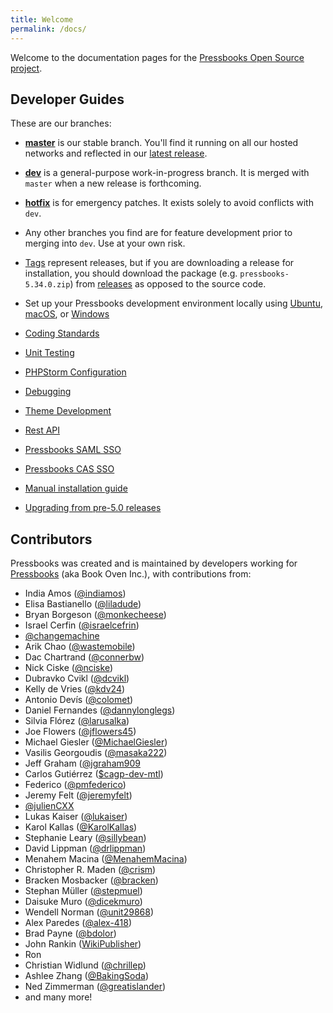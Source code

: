 ```yaml
---
title: Welcome
permalink: /docs/
---
```


Welcome to the documentation pages for the [Pressbooks Open Source project][34].

## Developer Guides

These are our branches:

- **[master](https://github.com/pressbooks/pressbooks/tree/master)** is our stable branch. You'll find it running on all our hosted networks and reflected in our [latest release](https://github.com/pressbooks/pressbooks/releases/latest/).
- **[dev](https://github.com/pressbooks/pressbooks/tree/dev)** is a general-purpose work-in-progress branch. It is merged with `master` when a new release is forthcoming.
- **[hotfix](https://github.com/pressbooks/pressbooks/tree/hotfix)** is for emergency patches. It exists solely to avoid conflicts with `dev`.
- Any other branches you find are for feature development prior to merging into `dev`. Use at your own risk.
- [Tags](https://github.com/pressbooks/pressbooks/tags) represent releases, but if you are downloading a release for installation, you should download the package (e.g. `pressbooks-5.34.0.zip`) from [releases](https://github.com/pressbooks/pressbooks/releases/) as opposed to the source code.

- Set up your Pressbooks development environment locally using [Ubuntu](/docs/local-development/ubuntu), [macOS](/docs/local-development/macos/), or [Windows](/docs/local-development/windows)
- [Coding Standards](/docs/coding-standards/)
- [Unit Testing](/docs/unit-testing/)
- [PHPStorm Configuration](/docs/phpstorm/)
- [Debugging](/docs/debugging/)
- [Theme Development](/docs/theme-development/)
- [Rest API](/docs/rest-api/)
- [Pressbooks SAML SSO](/docs/saml-sso/)
- [Pressbooks CAS SSO](/docs/cas-sso/)
- [Manual installation guide](/docs/installation/)
- [Upgrading from pre-5.0 releases](/docs/upgrading/)

## Contributors

Pressbooks was created and is maintained by developers working for [Pressbooks][35] (aka Book Oven Inc.), with contributions from:

- India Amos ([@indiamos][1])
- Elisa Bastianello ([@liladude][18])
- Bryan Borgeson ([@monkecheese][2])
- Israel Cerfin ([@israelcefrin][3])
- [@changemachine][4]
- Arik Chao ([@wastemobile][5])
- Dac Chartrand ([@connerbw][36])
- Nick Ciske ([@nciske][6])
- Dubravko Cvikl ([@dcvikl][31])
- Kelly de Vries ([@kdv24][7])
- Antonio Devís ([@colomet][8])
- Daniel Fernandes ([@dannylonglegs][39])
- Silvia Flórez ([@larusalka][9])
- Joe Flowers ([@jflowers45][10])
- Michael Giesler ([@MichaelGiesler][11])
- Vasilis Georgoudis ([@masaka222][33])
- Jeff Graham ([@jgraham909][12]
- Carlos Gutiérrez ([$cagp-dev-mtl][38])
- Federico ([@pmfederico][32])
- Jeremy Felt ([@jeremyfelt][13])
- [@julienCXX][14]
- Lukas Kaiser ([@lukaiser][15])
- Karol Kallas ([@KarolKallas][16])
- Stephanie Leary ([@sillybean][17])
- David Lippman ([@drlippman][19])
- Menahem Macina ([@MenahemMacina][20])
- Christopher R. Maden ([@crism][21])
- Bracken Mosbacker ([@bracken][22])
- Stephan Müller ([@stepmuel][30])
- Daisuke Muro ([@dicekmuro][23])
- Wendell Norman ([@unit29868][24])
- Alex Paredes ([@alex-418][25])
- Brad Payne ([@bdolor][26])
- John Rankin ([WikiPublisher][27])
- Ron
- Christian Widlund ([@chrillep][28])
- Ashlee Zhang ([@BakingSoda][29])
- Ned Zimmerman ([@greatislander][37])
- and many more!

[1]: https://github.com/indiamos
[2]: https://github.com/monkecheese
[3]: https://github.com/israelcefrin
[4]: https://github.com/changemachine
[5]: https://github.com/wastemobile
[6]: https://github.com/nciske
[7]: https://github.com/kdv24
[8]: https://github.com/colomet
[9]: https://twitter.com/larusalka
[10]: https://github.com/jflowers45
[11]: https://github.com/MichaelGiesler
[12]: https://github.com/jgraham909
[13]: https://github.com/jeremyfelt
[14]: https://github.com/julienCXX
[15]: https://github.com/lukaiser
[16]: https://github.com/KarolKallas
[17]: https://github.com/sillybean
[18]: https://github.com/liladude
[19]: https://github.com/drlippman
[20]: https://github.com/MenahemMacina
[21]: https://github.com/crism
[22]: https://github.com/bracken
[23]: https://github.com/dicekmuro
[24]: https://github.com/unit29868
[25]: https://github.com/alex-418
[26]: https://github.com/bdolor
[27]: http://www.wikipublisher.org
[28]: https://github.com/chrillep
[29]: https://github.com/BakingSoda
[30]: https://github.com/stepmuel
[31]: https://github.com/dcvikl
[32]: https://github.com/pmfederico
[33]: https://github.com/masaka222
[34]: https://github.com/pressbooks
[35]: https://pressbooks.com/about/#:~:text=Meet%20our%20team
[36]: https://github.com/connerbw
[37]: https://github.com/greatislander
[38]: https://github.com/cagp-dev-mtl
[39]: https://github.com/dannylonglegs
